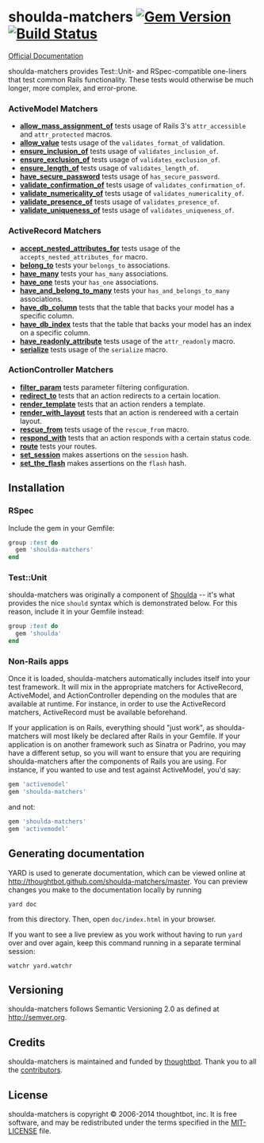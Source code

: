 # shoulda-matchers [![Gem Version][fury-badge]][fury] [![Build Status][travis-badge]][travis]

[Official Documentation][rubydocs]

shoulda-matchers provides Test::Unit- and RSpec-compatible one-liners that test
common Rails functionality. These tests would otherwise be much longer, more
complex, and error-prone.

### ActiveModel Matchers

* **[allow_mass_assignment_of](Shoulda/Matchers/ActiveModel.html#allow_mass_assignment_of-instance_method)**
  tests usage of Rails 3's `attr_accessible` and `attr_protected` macros.
* **[allow_value](Shoulda/Matchers/ActiveModel.html#allow_value-instance_method)**
  tests usage of the `validates_format_of` validation.
* **[ensure_inclusion_of](Shoulda/Matchers/ActiveModel.html#ensure_inclusion_of-instance_method)**
  tests usage of `validates_inclusion_of`.
* **[ensure_exclusion_of](Shoulda/Matchers/ActiveModel.html#ensure_exclusion_of-instance_method)**
  tests usage of `validates_exclusion_of`.
* **[ensure_length_of](Shoulda/Matchers/ActiveModel.html#ensure_length_of-instance_method)**
  tests usage of `validates_length_of`.
* **[have_secure_password](Shoulda/Matchers/ActiveModel.html#have_secure_password-instance_method)**
  tests usage of `has_secure_password`.
* **[validate_confirmation_of](Shoulda/Matchers/ActiveModel.html#validate_confirmation_of-instance_method)**
  tests usage of `validates_confirmation_of`.
* **[validate_numericality_of](Shoulda/Matchers/ActiveModel.html#validate_numericality_of-instance_method)**
  tests usage of `validates_numericality_of`.
* **[validate_presence_of](Shoulda/Matchers/ActiveModel.html#validate_presence_of-instance_method)**
  tests usage of `validates_presence_of`.
* **[validate_uniqueness_of](Shoulda/Matchers/ActiveModel.html#validate_uniqueness_of-instance_method)**
  tests usage of `validates_uniqueness_of`.

### ActiveRecord Matchers

* **[accept_nested_attributes_for](Shoulda/Matchers/ActiveModel.html#accept_nested_attributes_for-instance_method)**
  tests usage of the `accepts_nested_attributes_for` macro.
* **[belong_to](Shoulda/Matchers/ActiveModel.html#belong_to-instance_method)**
  tests your `belongs_to` associations.
* **[have_many](Shoulda/Matchers/ActiveModel.html#have_many-instance_method)**
  tests your `has_many` associations.
* **[have_one](Shoulda/Matchers/ActiveModel.html#have_one-instance_method)**
  tests your `has_one` associations.
* **[have_and_belong_to_many](Shoulda/Matchers/ActiveModel.html#have_and_belong_to_many-instance_method)**
  tests your `has_and_belongs_to_many` associations.
* **[have_db_column](Shoulda/Matchers/ActiveModel.html#have_db_column-instance_method)**
  tests that the table that backs your model has a specific column.
* **[have_db_index](Shoulda/Matchers/ActiveModel.html#have_db_index-instance_method)**
  tests that the table that backs your model has an index on a specific column.
* **[have_readonly_attribute](Shoulda/Matchers/ActiveModel.html#have_readonly_attribute-instance_method)**
  tests usage of the `attr_readonly` macro.
* **[serialize](Shoulda/Matchers/ActiveModel.html#serialize-instance_method)**
  tests usage of the `serialize` macro.

### ActionController Matchers

* **[filter_param](Shoulda/Matchers/ActiveModel.html#filter_param-instance_method)**
  tests parameter filtering configuration.
* **[redirect_to](Shoulda/Matchers/ActiveModel.html#redirect_to-instance_method)**
  tests that an action redirects to a certain location.
* **[render_template](Shoulda/Matchers/ActiveModel.html#render_template-instance_method)**
  tests that an action renders a template.
* **[render_with_layout](Shoulda/Matchers/ActiveModel.html#render_with_layout-instance_method)**
  tests that an action is rendereed with a certain layout.
* **[rescue_from](Shoulda/Matchers/ActiveModel.html#rescue_from-instance_method)**
  tests usage of the `rescue_from` macro.
* **[respond_with](Shoulda/Matchers/ActiveModel.html#respond_with-instance_method)**
  tests that an action responds with a certain status code.
* **[route](Shoulda/Matchers/ActiveModel.html#route-instance_method)**
  tests your routes.
* **[set_session](Shoulda/Matchers/ActiveModel.html#set_session-instance_method)**
  makes assertions on the `session` hash.
* **[set_the_flash](Shoulda/Matchers/ActiveModel.html#set_the_flash-instance_method)**
  makes assertions on the `flash` hash.

## Installation

### RSpec

Include the gem in your Gemfile:

```ruby
group :test do
  gem 'shoulda-matchers'
end
```

### Test::Unit

shoulda-matchers was originally a component of
[Shoulda](http://github.com/thoughtbot/shoulda) -- it's what provides the nice
`should` syntax which is demonstrated below. For this reason, include it in
your Gemfile instead:

```ruby
group :test do
  gem 'shoulda'
end
```

### Non-Rails apps

Once it is loaded, shoulda-matchers automatically includes itself into your test
framework. It will mix in the appropriate matchers for ActiveRecord,
ActiveModel, and ActionController depending on the modules that are available at
runtime. For instance, in order to use the ActiveRecord matchers, ActiveRecord
must be available beforehand.

If your application is on Rails, everything should "just work", as
shoulda-matchers will most likely be declared after Rails in your Gemfile. If
your application is on another framework such as Sinatra or Padrino, you may
have a different setup, so you will want to ensure that you are requiring
shoulda-matchers after the components of Rails you are using. For instance,
if you wanted to use and test against ActiveModel, you'd say:

```ruby
gem 'activemodel'
gem 'shoulda-matchers'
```

and not:

```ruby
gem 'shoulda-matchers'
gem 'activemodel'
```

## Generating documentation

YARD is used to generate documentation, which can be viewed online at
<http://thoughtbot.github.com/shoulda-matchers/master>. You can preview changes
you make to the documentation locally by running

    yard doc

from this directory. Then, open `doc/index.html` in your browser.

If you want to see a live preview as you work without having to run `yard` over
and over again, keep this command running in a separate terminal session:

    watchr yard.watchr

## Versioning

shoulda-matchers follows Semantic Versioning 2.0 as defined at
<http://semver.org>.

## Credits

shoulda-matchers is maintained and funded by [thoughtbot][community]. Thank you
to all the [contributors][contributors].

## License

shoulda-matchers is copyright © 2006-2014 thoughtbot, inc. It is free software,
and may be redistributed under the terms specified in the
[MIT-LICENSE](MIT-LICENSE) file.

[fury-badge]: https://badge.fury.io/rb/shoulda-matchers.png
[fury]: http://badge.fury.io/rb/shoulda-matchers
[travis-badge]: https://secure.travis-ci.org/thoughtbot/shoulda-matchers.png?branch=master
[travis]: http://travis-ci.org/thoughtbot/shoulda-matchers
[rubydocs]: http://rubydoc.info/github/thoughtbot/shoulda-matchers/master/frames
[community]: http://thoughtbot.com/community
[contributors]: https://github.com/thoughtbot/shoulda-matchers/contributors
